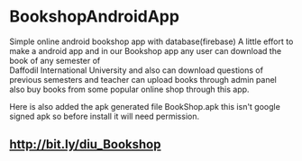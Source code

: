 # BookshopAndroidApp
Simple online android bookshop app with database(firebase)
A little effort to make a android app and in our Bookshop app any user can download the book of any semester of  
Daffodil International University and also can download questions of previous semesters and teacher can upload
books through admin panel also buy books from some popular online shop through this app.

Here is also added the apk generated file BookShop.apk 
this isn't google signed apk so before install it will need permission.

## http://bit.ly/diu_Bookshop
